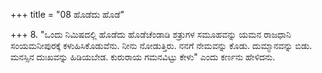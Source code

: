 +++
title = "08 ಹೊಡೆದು ಹೊಡೆ"

+++
8. "ಒಂದು ನಿಮಿಷದಲ್ಲಿ ಹೊಡೆದು ಹೊಡೆಚೆಂಡಾಡಿ ಶತ್ರುಗಳ ಸಮೂಹವನ್ನು ಯಮನ ರಾಜಧಾನಿ ಸಂಯಮನೀಪುರಕ್ಕೆ ಕಳುಹಿಸಿಕೊಡುವೆನು. ನೀನು ನೋಡುತ್ತಿರು. ನನಗೆ ನೇಮವನ್ನು ಕೊಡು. ದುಮ್ಮಾನವನ್ನು ಬಿಡು. ಮನಸ್ಸಿನ ದುಃಖವನ್ನು ಹಿಡಿಯಬೇಡ. ಕುರುರಾಯ ಗಮನವಿಟ್ಟು ಕೇಳು" ಎಂದು ಕರ್ಣನು ಹೇಳಿದನು.